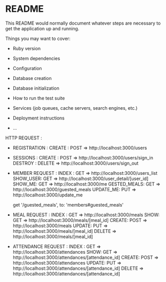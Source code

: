 # README

This README would normally document whatever steps are necessary to get the
application up and running.

Things you may want to cover:

* Ruby version

* System dependencies

* Configuration

* Database creation

* Database initialization

* How to run the test suite

* Services (job queues, cache servers, search engines, etc.)

* Deployment instructions

* ...

HTTP REQUEST :

- REGISTRATION :
   CREATE : POST => http://localhost:3000/users

- SESSIONS :
   CREATE : POST => http://localhost:3000/users/sign_in
   DESTROY : DELETE => http://localhost:3000/users/sign_out   

- MEMBER REQUEST : 
   INDEX : GET => http://localhost:3000/users_list
   SHOW_USER: GET => http://localhost:3000/user_detail/[user_id]
   SHOW_ME: GET => http://localhost:3000/me
   GESTED_MEALS: GET => http://localhost:3000/guested_meals
   UPDATE_ME: PUT => http://localhost:3000/update_me
   

  get '/guested_meals', to: 'members#guested_meals'

- MEAL REQUEST :
   INDEX : GET => http://localhost:3000/meals
   SHOW: GET => http://localhost:3000/meals/[meal_id]
   CREATE: POST => http://localhost:3000/meals
   UPDATE: PUT => http://localhost:3000/meals/[meal_id]
   DELETE => http://localhost:3000/meals/[meal_id]

- ATTENDANCE REQUEST :
   INDEX : GET => http://localhost:3000/attendances
   SHOW: GET => http://localhost:3000/attendances/[attendance_id]
   CREATE: POST => http://localhost:3000/attendances
   UPDATE: PUT => http://localhost:3000/attendances/[attendance_id]
   DELETE => http://localhost:3000/attendances/[attendance_id]